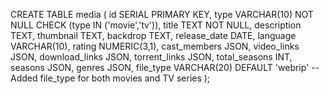 CREATE TABLE media (
  id SERIAL PRIMARY KEY,
  type VARCHAR(10) NOT NULL CHECK (type IN ('movie','tv')),
  title TEXT NOT NULL,
  description TEXT,
  thumbnail TEXT,
  backdrop TEXT,
  release_date DATE,
  language VARCHAR(10),
  rating NUMERIC(3,1),
  cast_members JSON,
  video_links JSON,
  download_links JSON,
  torrent_links JSON,
  total_seasons INT,
  seasons JSON,
  genres JSON,
  file_type VARCHAR(20) DEFAULT 'webrip'  -- Added file_type for both movies and TV series
);
